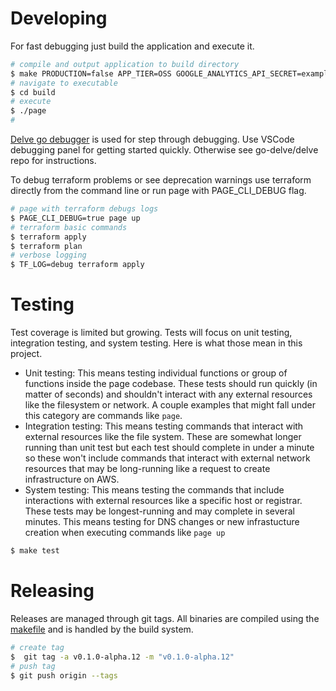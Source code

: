 # Developing

For fast debugging just build the application and execute it. 

```bash
# compile and output application to build directory
$ make PRODUCTION=false APP_TIER=OSS GOOGLE_ANALYTICS_API_SECRET=example LOGGING_SERVER_PASSWORD=example LOGGING_SERVER_URL=http://192.168.1.140:32750/
# navigate to executable
$ cd build
# execute
$ ./page
# 
```

[Delve go debugger](https://github.com/go-delve/delve) is used for step through debugging. Use VSCode debugging panel for getting started quickly. Otherwise see go-delve/delve repo for instructions.

To debug terraform problems or see deprecation warnings use terraform directly from the command line or run page with PAGE_CLI_DEBUG flag.

```bash
# page with terraform debugs logs
$ PAGE_CLI_DEBUG=true page up
# terraform basic commands
$ terraform apply
$ terraform plan
# verbose logging
$ TF_LOG=debug terraform apply
```

# Testing

Test coverage is limited but growing. Tests will focus on unit testing, integration testing, and system testing. Here is what those mean in this project.

- Unit testing: This means testing individual functions or group of functions inside the page codebase. These tests should run quickly (in matter of seconds) and shouldn't interact with any external resources like the filesystem or network. A couple examples that might fall under this category are commands like `page`.
- Integration testing: This means testing commands that interact with external resources like the file system. These are somewhat longer running than unit test but each test should complete in under a minute so these won't include commands that interact with external network resources that may be long-running like a request to create infrastructure on AWS.
- System testing: This means testing the commands that include interactions with external resources like a specific host or registrar. These tests may be longest-running and may complete in several minutes. This means testing for DNS changes or new infrastucture creation when executing commands like `page up`

```bash
$ make test
```

# Releasing

Releases are managed through git tags. All binaries are compiled using the [makefile](../makefile) and is handled by the build system.

```bash
# create tag
$  git tag -a v0.1.0-alpha.12 -m "v0.1.0-alpha.12"
# push tag
$ git push origin --tags
```
